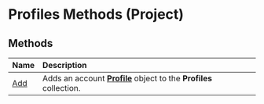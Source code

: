 
# Profiles Methods (Project)

## Methods



|**Name**|**Description**|
|:-----|:-----|
|[Add](056f912a-214f-8e23-338e-38e26b9d1e9d.md)|Adds an account  **[Profile](92ae9d1a-ea4d-1814-1655-f0798f4b18d0.md)** object to the **Profiles** collection.|
